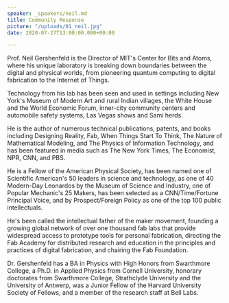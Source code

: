 ```yaml
---
speaker: _speakers/neil.md
title: Community Response
picture: "/uploads/01_neil.jpg"
date: 2020-07-27T13:00:00.000+00:00

---
```

Prof. Neil Gershenfeld is the Director of MIT's Center for Bits and Atoms, where his unique laboratory is breaking down boundaries between the digital and physical worlds, from pioneering quantum computing to digital fabrication to the Internet of Things.

Technology from his lab has been seen and used in settings including New York's Museum of Modern Art and rural Indian villages, the White House and the World Economic Forum, inner-city community centers and automobile safety systems, Las Vegas shows and Sami herds.

He is the author of numerous technical publications, patents, and books including Designing Reality, Fab, When Things Start To Think, The Nature of Mathematical Modeling, and The Physics of Information Technology, and has been featured in media such as The New York Times, The Economist, NPR, CNN, and PBS.

He is a Fellow of the American Physical Society, has been named one of Scientific American's 50 leaders in science and technology, as one of 40 Modern-Day Leonardos by the Museum of Science and Industry, one of Popular Mechanic's 25 Makers, has been selected as a CNN/Time/Fortune Principal Voice, and by Prospect/Foreign Policy as one of the top 100 public intellectuals.

He's been called the intellectual father of the maker movement, founding a growing global network of over one thousand fab labs that provide widespread access to prototype tools for personal fabrication, directing the Fab Academy for distributed research and education in the principles and practices of digital fabrication, and chairing the Fab Foundation.

Dr. Gershenfeld has a BA in Physics with High Honors from Swarthmore College, a Ph.D. in Applied Physics from Cornell University, honorary doctorates from Swarthmore College, Strathclyde University and the University of Antwerp, was a Junior Fellow of the Harvard University Society of Fellows, and a member of the research staff at Bell Labs.